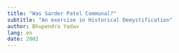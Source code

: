 ```yaml
---
title: "Was Sarder Patel Communal?"
subtitle: "An exercise in Historical Demystification"
author: Bhupendra Yadav
lang: en
date: 2002
---
```

